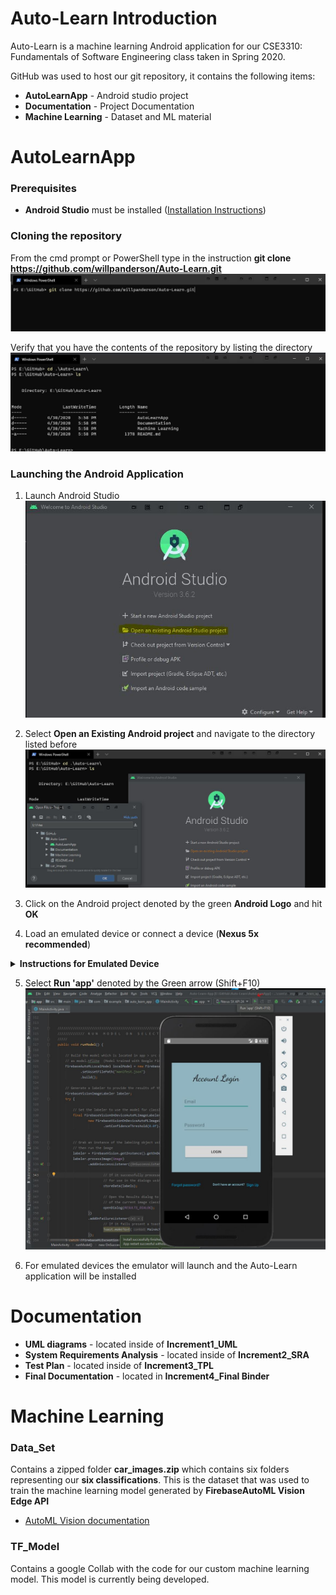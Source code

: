 # Auto-Learn Introduction
Auto-Learn is a machine learning Android application for our CSE3310: Fundamentals of Software Engineering class taken in Spring 2020. 

GitHub was used to host our git repository, it contains the following items:

* **AutoLearnApp** - Android studio project
* **Documentation** - Project Documentation
* **Machine Learning** - Dataset and ML material

# AutoLearnApp
### Prerequisites
* **Android Studio** must be installed ([Installation Instructions](https://developer.android.com/studio))

### Cloning the repository
From the cmd prompt or PowerShell type in the instruction 
**git clone https://github.com/willpanderson/Auto-Learn.git**
![](Documentation/Readme_Images/clone_repo.JPG)

Verify that you have the contents of the repository by listing the directory
![](Documentation/Readme_Images/list_repo.JPG)

### Launching the Android Application
1. Launch Android Studio
![](Documentation/Readme_Images/open_android_studio.JPG)

2. Select **Open an Existing Android project** and navigate to the directory listed before
![](Documentation/Readme_Images/find_android_project.JPG)

3. Click on the Android project denoted by the green **Android Logo** and hit **OK**

4. Load an emulated device or connect a device (**Nexus 5x recommended**)
<details><summary><b>Instructions for Emulated Device</b></summary>
  1. From the Android Studio application, up at the top select **No Devices**
  ![](Documentation/Readme_Images/no_devices.JPG)
  
  2. Select **Open AVD Manager**
  ![](Documentation/Readme_Images/device_manager.JPG)
 
  3. From Device Manager select **Create Virtual Device**
  
  4. Select a device (**Nexus 5X** for testing purposes) and click **Next**
  ![](Documentation/Readme_Images/select_device.JPG)
  
  5. Choose Android version (**Nougat 7.0 minimum**) and click **Next**
  ![](Documentation/Readme_Images/android_version.JPG)
  
  6. Keep default settings and press **Finish**
  ![](Documentation/Readme_Images/default_settings.JPG)
  
  7. If the virtual device was created it will be displayed in the Device Manager
  ![](Documentation/Readme_Images/device_created.JPG)
    
</details>

5. Select **Run 'app'** denoted by the Green arrow (Shift+F10)
![](Documentation/Readme_Images/run_app.JPG)

6. For emulated devices the emulator will launch and the Auto-Learn application will be installed

# Documentation
* **UML diagrams** - located inside of **Increment1_UML**
* **System Requirements Analysis** - located inside of **Increment2_SRA**
* **Test Plan** - located inside of **Increment3_TPL**
* **Final Documentation** - located in **Increment4_Final Binder**

# Machine Learning
### Data_Set
Contains a zipped folder **car_images.zip** which contains six folders representing our **six classifications**.
This is the dataset that was used to train the machine learning model generated by **FirebaseAutoML Vision Edge API**
* [AutoML Vision documentation](https://cloud.google.com/vision/automl/docs)

### TF_Model
Contains a google Collab with the code for our custom machine learning model. This model is currently being developed.


